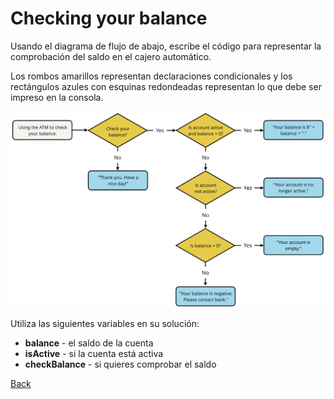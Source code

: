 # Checking your balance

Usando el diagrama de flujo de abajo, escribe el código para representar la comprobación del saldo en el cajero automático. 

Los rombos amarillos representan declaraciones condicionales y los rectángulos azules con esquinas redondeadas representan lo que debe ser impreso en la consola.

![](./images/atm-cropped.jpg)

Utiliza las siguientes variables en su solución:

- **balance** - el saldo de la cuenta
- **isActive** - si la cuenta está activa
- **checkBalance** - si quieres comprobar el saldo

[Back](../../readme.md)